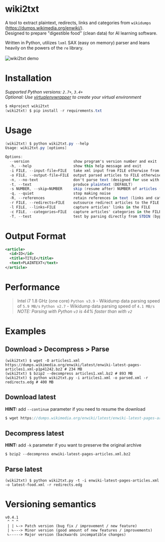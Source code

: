 # wiki2txt
A tool to extract plaintext, redirects, links and categories from `wikidumps` (https://dumps.wikimedia.org/enwiki/).<br />
Designed to prepare "digestible food" (clean data) for AI learning software.<br />

Written in Python, utilizes `lxml` SAX (easy on memory) parser and leans heavily on the powers of the `re` library.<br /><br />
![wiki2txt demo](https://smejkal.software/img/wiki2txt-demo.gif)

# Installation
*Supported Python versions: `2.7+`, `3.4+`*<br />
*Optional: Use [virtualenvwrapper](https://virtualenvwrapper.readthedocs.io/en/latest/) to create your virtual environment*
```csharp
$ mkproject wiki2txt
(wiki2txt) $ pip install -r requirements.txt
```

# Usage
```csharp
(wiki2txt) $ python wiki2txt.py --help
Usage: wiki2txt.py [options]

Options:
  --version                    show program's version number and exit
  -h, --help                   show this help message and exit
  -i FILE, --input-file=FILE   take xml input from FILE otherwise from STDIN
  -o FILE, --output-file=FILE  output parsed articles to FILE otherwise to STDOUT
  -n, --no-text                don't parse text (designed for use with -r -l -c options)
  -t, --text                   produce plaintext (DEFAULT)
  -s NUMBER, --skip=NUMBER     skip (resume after) NUMBER of articles (appends to output files)
  -q, --quiet                  stop making noise
  -R, --references             retain references in text (links and categories)
  -r FILE, --redirects=FILE    outsource redirect articles to the FILE
  -l FILE, --links=FILE        capture articles' links in the FILE
  -c FILE, --categories=FILE   capture articles' categories in the FILE
  -T, --test                   test by parsing directly from STDIN (bypasses lxml parser)
```

# Output Format
```xml
<article>
  <id>ID</id>
  <title>TITLE</title>
  <text>PLAINTEXT</text>
</article>
```

# Performance
> Intel i7 1.8 GHz (one core)
`Python v3.9` - Wikidump data parsing speed of `5.9 MB/s`
`Python v2.7` - Wikidump data parsing speed of `4.1 MB/s`
*NOTE: Parsing with Python `v3` is 44% faster than with `v2`*

# Examples

## Download > Decompress > Parse
```console
(wiki2txt) $ wget -O articles1.xml https://dumps.wikimedia.org/enwiki/latest/enwiki-latest-pages-articles1.xml-p1p41242.bz2 # 234 MB
(wiki2txt) $ bzip2 --decompress articles1.xml.bz2 # 893 MB
(wiki2txt) $ python wiki2txt.py -i articles1.xml -o parsed.xml -r redirects.edg # 400 MB
```

## Download latest
**HINT:** add `--continue` parameter if you need to resume the download
```csharp
$ wget https://dumps.wikimedia.org/enwiki/latest/enwiki-latest-pages-articles.xml.bz2
```

## Decompress latest
**HINT:** add `-k` parameter if you want to preserve the original archive
```console
$ bzip2 --decompress enwiki-latest-pages-articles.xml.bz2
```

## Parse latest
```shell-session
(wiki2txt) $ python wiki2txt.py -t -i enwiki-latest-pages-articles.xml -o latest-food.xml -r redirects.edg
```

# Versioning semantics
```
v0.4.1
 ^ ^ ^
 | | ∟-> Patch version (bug fix / improvement / new feature)
 | ∟---> Minor version (good amount of new features / improvements)
 ∟-----> Major version (backwards incompatible changes)
```